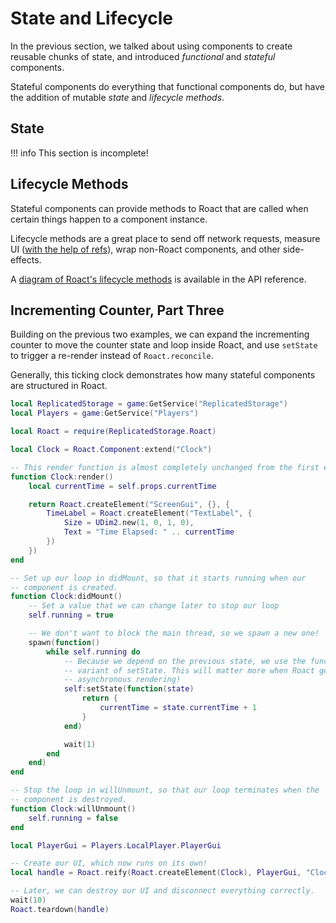 # State and Lifecycle
In the previous section, we talked about using components to create reusable chunks of state, and introduced *functional* and *stateful* components.

Stateful components do everything that functional components do, but have the addition of mutable *state* and *lifecycle methods*.

## State

!!! info
	This section is incomplete!

## Lifecycle Methods
Stateful components can provide methods to Roact that are called when certain things happen to a component instance.

Lifecycle methods are a great place to send off network requests, measure UI ([with the help of refs](/advanced/refs)), wrap non-Roact components, and other side-effects.

A [diagram of Roact's lifecycle methods](/api-reference#lifecycle-events) is available in the API reference.

## Incrementing Counter, Part Three
Building on the previous two examples, we can expand the incrementing counter to move the counter state and loop inside Roact, and use `setState` to trigger a re-render instead of `Roact.reconcile`.

Generally, this ticking clock demonstrates how many stateful components are structured in Roact.

```lua
local ReplicatedStorage = game:GetService("ReplicatedStorage")
local Players = game:GetService("Players")

local Roact = require(ReplicatedStorage.Roact)

local Clock = Roact.Component:extend("Clock")

-- This render function is almost completely unchanged from the first example.
function Clock:render()
	local currentTime = self.props.currentTime

	return Roact.createElement("ScreenGui", {}, {
		TimeLabel = Roact.createElement("TextLabel", {
			Size = UDim2.new(1, 0, 1, 0),
			Text = "Time Elapsed: " .. currentTime
		})
	})
end

-- Set up our loop in didMount, so that it starts running when our
-- component is created.
function Clock:didMount()
	-- Set a value that we can change later to stop our loop
	self.running = true

	-- We don't want to block the main thread, so we spawn a new one!
	spawn(function()
		while self.running do
			-- Because we depend on the previous state, we use the function
			-- variant of setState. This will matter more when Roact gets
			-- asynchronous rendering!
			self:setState(function(state)
				return {
					currentTime = state.currentTime + 1
				}
			end)

			wait(1)
		end
	end)
end

-- Stop the loop in willUnmount, so that our loop terminates when the
-- component is destroyed.
function Clock:willUnmount()
	self.running = false
end

local PlayerGui = Players.LocalPlayer.PlayerGui

-- Create our UI, which now runs on its own!
local handle = Roact.reify(Roact.createElement(Clock), PlayerGui, "Clock UI")

-- Later, we can destroy our UI and disconnect everything correctly.
wait(10)
Roact.teardown(handle)
```